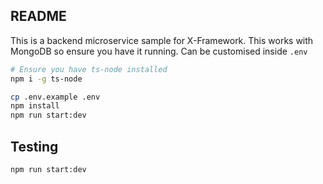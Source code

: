 ## README

This is a backend microservice sample for X-Framework. This works with MongoDB so ensure you have it running. Can be customised inside `.env`

```bash
# Ensure you have ts-node installed
npm i -g ts-node
```

```bash
cp .env.example .env
npm install
npm run start:dev
```

## Testing

```bash
npm run start:dev
```
